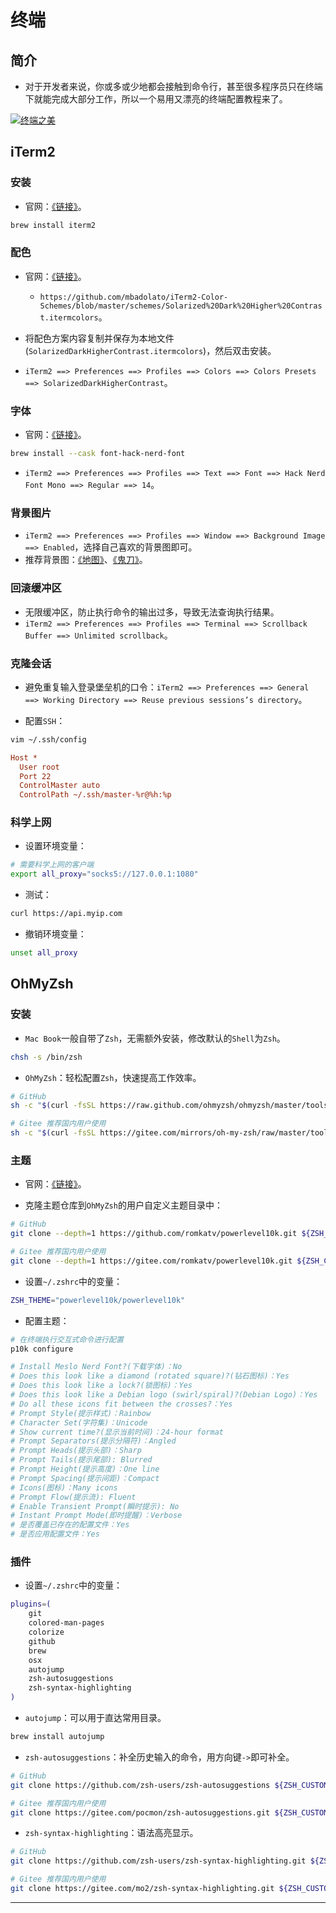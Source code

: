 # 终端

## 简介

+ 对于开发者来说，你或多或少地都会接触到命令行，甚至很多程序员只在终端下就能完成大部分工作，所以一个易用又漂亮的终端配置教程来了。

[![终端之美](https://z3.ax1x.com/2021/04/20/c7gFC4.md.png)](https://imgtu.com/i/c7gFC4)

## iTerm2

### 安装

+ 官网：[《链接》](https://www.iterm2.com/downloads.html)。

```bash
brew install iterm2
```

### 配色

+ 官网：[《链接》](https://github.com/mbadolato/iTerm2-Color-Schemes)。
  + `https://github.com/mbadolato/iTerm2-Color-Schemes/blob/master/schemes/Solarized%20Dark%20Higher%20Contrast.itermcolors`。

+ 将配色方案内容复制并保存为本地文件(`SolarizedDarkHigherContrast.itermcolors`)，然后双击安装。
+ `iTerm2 ==> Preferences ==> Profiles ==> Colors ==> Colors Presets ==> SolarizedDarkHigherContrast`。

### 字体

+ 官网：[《链接》](https://www.nerdfonts.com/)。

```bash
brew install --cask font-hack-nerd-font
```

+ `iTerm2 ==> Preferences ==> Profiles ==> Text ==> Font ==> Hack Nerd Font Mono ==> Regular ==> 14`。


### 背景图片

+ `iTerm2 ==> Preferences ==> Profiles ==> Window ==> Background Image ==> Enabled`，选择自己喜欢的背景图即可。
+ 推荐背景图：[《地图》](https://imgtu.com/i/c72v7V)、[《鬼刀》](https://imgtu.com/i/c7RW34)。

### 回滚缓冲区

+ 无限缓冲区，防止执行命令的输出过多，导致无法查询执行结果。
+ `iTerm2 ==> Preferences ==> Profiles ==> Terminal ==> Scrollback Buffer ==> Unlimited scrollback`。

### 克隆会话

+ 避免重复输入登录堡垒机的口令：`iTerm2 ==> Preferences ==> General ==> Working Directory ==> Reuse previous sessions’s directory`。

+ 配置`SSH`：

```bash
vim ~/.ssh/config
```

```ini
Host *
  User root
  Port 22
  ControlMaster auto
  ControlPath ~/.ssh/master-%r@%h:%p
```

### 科学上网

+ 设置环境变量：

```bash
# 需要科学上网的客户端
export all_proxy="socks5://127.0.0.1:1080"
```

+ 测试：

```bash
curl https://api.myip.com
```

+ 撤销环境变量：

```bash
unset all_proxy
```

## OhMyZsh

### 安装

+ `Mac Book`一般自带了`Zsh`，无需额外安装，修改默认的`Shell`为`Zsh`。

```bash
chsh -s /bin/zsh
```

+ `OhMyZsh`：轻松配置`Zsh`，快速提高工作效率。

```bash
# GitHub
sh -c "$(curl -fsSL https://raw.github.com/ohmyzsh/ohmyzsh/master/tools/install.sh)"

# Gitee 推荐国内用户使用
sh -c "$(curl -fsSL https://gitee.com/mirrors/oh-my-zsh/raw/master/tools/install.sh)"
```

### 主题

+ 官网：[《链接》](https://github.com/ohmyzsh/ohmyzsh/wiki/themes)。

+ 克隆主题仓库到`OhMyZsh`的用户自定义主题目录中：

```bash
# GitHub
git clone --depth=1 https://github.com/romkatv/powerlevel10k.git ${ZSH_CUSTOM:-~/.oh-my-zsh/custom}/themes/powerlevel10k

# Gitee 推荐国内用户使用
git clone --depth=1 https://gitee.com/romkatv/powerlevel10k.git ${ZSH_CUSTOM:-~/.oh-my-zsh/custom}/themes/powerlevel10k
```

+ 设置`~/.zshrc`中的变量：

```bash
ZSH_THEME="powerlevel10k/powerlevel10k"
```

+ 配置主题：

```bash
# 在终端执行交互式命令进行配置
p10k configure

# Install Meslo Nerd Font?(下载字体)：No
# Does this look like a diamond (rotated square)?(钻石图标)：Yes
# Does this look like a lock?(锁图标)：Yes
# Does this look like a Debian logo (swirl/spiral)?(Debian Logo)：Yes
# Do all these icons fit between the crosses?：Yes
# Prompt Style(提示样式)：Rainbow
# Character Set(字符集)：Unicode
# Show current time?(显示当前时间)：24-hour format
# Prompt Separators(提示分隔符)：Angled
# Prompt Heads(提示头部)：Sharp
# Prompt Tails(提示尾部): Blurred
# Prompt Height(提示高度)：One line
# Prompt Spacing(提示间距)：Compact
# Icons(图标)：Many icons
# Prompt Flow(提示流): Fluent
# Enable Transient Prompt(瞬时提示): No
# Instant Prompt Mode(即时提醒)：Verbose
# 是否覆盖已存在的配置文件：Yes
# 是否应用配置文件：Yes
```

### 插件

+ 设置`~/.zshrc`中的变量：

```bash
plugins=(
    git
    colored-man-pages
    colorize
    github
    brew
    osx
    autojump
    zsh-autosuggestions
    zsh-syntax-highlighting
)
```

+ `autojump`：可以用于直达常用目录。

```bash
brew install autojump
```

+ `zsh-autosuggestions`：补全历史输入的命令，用方向键`->`即可补全。

```bash
# GitHub
git clone https://github.com/zsh-users/zsh-autosuggestions ${ZSH_CUSTOM:-~/.oh-my-zsh/custom}/plugins/zsh-autosuggestions

# Gitee 推荐国内用户使用
git clone https://gitee.com/pocmon/zsh-autosuggestions.git ${ZSH_CUSTOM:-~/.oh-my-zsh/custom}/plugins/zsh-autosuggestions
```

+ `zsh-syntax-highlighting`：语法高亮显示。

```bash
# GitHub
git clone https://github.com/zsh-users/zsh-syntax-highlighting.git ${ZSH_CUSTOM:-~/.oh-my-zsh/custom}/plugins/zsh-syntax-highlighting

# Gitee 推荐国内用户使用
git clone https://gitee.com/mo2/zsh-syntax-highlighting.git ${ZSH_CUSTOM:-~/.oh-my-zsh/custom}/plugins/zsh-syntax-highlighting
```

***
